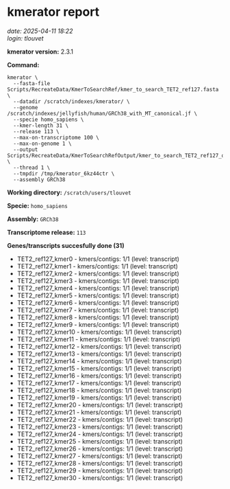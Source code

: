 # kmerator report
*date: 2025-04-11 18:22*  
*login: tlouvet*

**kmerator version:** 2.3.1

**Command:**

```
kmerator \
  --fasta-file Scripts/RecreateData/KmerToSearchRef/kmer_to_search_TET2_ref127.fasta \
  --datadir /scratch/indexes/kmerator/ \
  --genome /scratch/indexes/jellyfish/human/GRCh38_with_MT_canonical.jf \
  --specie homo_sapiens \
  --kmer-length 31 \
  --release 113 \
  --max-on-transcriptome 100 \
  --max-on-genome 1 \
  --output Scripts/RecreateData/KmerToSearchRefOutput/kmer_to_search_TET2_ref127_output \
  --thread 1 \
  --tmpdir /tmp/kmerator_6kz44ctr \
  --assembly GRCh38
```

**Working directory:** `/scratch/users/tlouvet`

**Specie:** `homo_sapiens`

**Assembly:** `GRCh38`

**Transcriptome release:** `113`

**Genes/transcripts succesfully done (31)**

- TET2_ref127_kmer0 - kmers/contigs: 1/1 (level: transcript)
- TET2_ref127_kmer1 - kmers/contigs: 1/1 (level: transcript)
- TET2_ref127_kmer2 - kmers/contigs: 1/1 (level: transcript)
- TET2_ref127_kmer3 - kmers/contigs: 1/1 (level: transcript)
- TET2_ref127_kmer4 - kmers/contigs: 1/1 (level: transcript)
- TET2_ref127_kmer5 - kmers/contigs: 1/1 (level: transcript)
- TET2_ref127_kmer6 - kmers/contigs: 1/1 (level: transcript)
- TET2_ref127_kmer7 - kmers/contigs: 1/1 (level: transcript)
- TET2_ref127_kmer8 - kmers/contigs: 1/1 (level: transcript)
- TET2_ref127_kmer9 - kmers/contigs: 1/1 (level: transcript)
- TET2_ref127_kmer10 - kmers/contigs: 1/1 (level: transcript)
- TET2_ref127_kmer11 - kmers/contigs: 1/1 (level: transcript)
- TET2_ref127_kmer12 - kmers/contigs: 1/1 (level: transcript)
- TET2_ref127_kmer13 - kmers/contigs: 1/1 (level: transcript)
- TET2_ref127_kmer14 - kmers/contigs: 1/1 (level: transcript)
- TET2_ref127_kmer15 - kmers/contigs: 1/1 (level: transcript)
- TET2_ref127_kmer16 - kmers/contigs: 1/1 (level: transcript)
- TET2_ref127_kmer17 - kmers/contigs: 1/1 (level: transcript)
- TET2_ref127_kmer18 - kmers/contigs: 1/1 (level: transcript)
- TET2_ref127_kmer19 - kmers/contigs: 1/1 (level: transcript)
- TET2_ref127_kmer20 - kmers/contigs: 1/1 (level: transcript)
- TET2_ref127_kmer21 - kmers/contigs: 1/1 (level: transcript)
- TET2_ref127_kmer22 - kmers/contigs: 1/1 (level: transcript)
- TET2_ref127_kmer23 - kmers/contigs: 1/1 (level: transcript)
- TET2_ref127_kmer24 - kmers/contigs: 1/1 (level: transcript)
- TET2_ref127_kmer25 - kmers/contigs: 1/1 (level: transcript)
- TET2_ref127_kmer26 - kmers/contigs: 1/1 (level: transcript)
- TET2_ref127_kmer27 - kmers/contigs: 1/1 (level: transcript)
- TET2_ref127_kmer28 - kmers/contigs: 1/1 (level: transcript)
- TET2_ref127_kmer29 - kmers/contigs: 1/1 (level: transcript)
- TET2_ref127_kmer30 - kmers/contigs: 1/1 (level: transcript)

